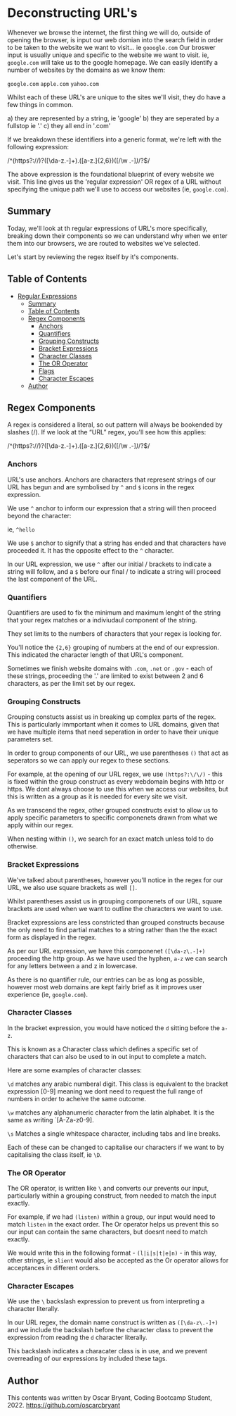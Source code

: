 # Deconstructing URL's

Whenever we browse the internet, the first thing we will do, outside of opening the browser, is input our web domian into the search field in order to be taken to the website we want to visit... ie `gooogle.com`
Our broswer input is usually unique and specific to the website we want to visit. ie, `google.com` will take us to the google homepage. 
We can easily identify a number of websites by the domains as we know them:

`google.com`
`apple.com`
`yahoo.com`

Whilst each of these URL's are unique to the sites we'll visit, they do have a few things in common. 

a) they are represented by a string, ie 'google'
b) they are seperated by a fullstop ie '.'
c) they all end in '.com'

If we breakdown these identifiers into a generic format, we're left with the following expression:

/^(https?:\/\/)?([\da-z\.-]+)\.([a-z\.]{2,6})([\/\w \.-]*)*\/?$/

The above expression is the foundational blueprint of every website we visit. This line gives us the 'regular expression' OR regex of a URL without specifying the unique path we'll use to access our websites (ie, `google.com`).

## Summary

Today, we'll look at th regular expressions of URL's more specifically, breaking down their components so we can understand why when we enter them into our browsers, we are routed to websites we've selected. 

Let's start by reviewing the regex itself by it's components.

## Table of Contents

- [Regular Expressions](#regular-expressions)
  - [Summary](#summary)
  - [Table of Contents](#table-of-contents)
  - [Regex Components](#regex-components)
    - [Anchors](#anchors)
    - [Quantifiers](#quantifiers)
    - [Grouping Constructs](#grouping-constructs)
    - [Bracket Expressions](#bracket-expressions)
    - [Character Classes](#character-classes)
    - [The OR Operator](#the-or-operator)
    - [Flags](#flags)
    - [Character Escapes](#character-escapes)
  - [Author](#author)

## Regex Components

A regex is considered a literal, so out pattern will always be bookended by slashes (/). If we look at the “URL” regex, you'll see how this applies:

/^(https?:\/\/)?([\da-z\.-]+)\.([a-z\.]{2,6})([\/\w \.-]*)*\/?$/

### Anchors

URL's use anchors. 
Anchors are characters that represent strings of our URL has begun and are symbolised by `^` and `$` icons in the regex expression. 

We use `^` anchor to inform our expression that a string will then proceed beyond the character:

ie, `^hello`

We use `$` anchor to signify that a string has ended and that characters have proceeded it. It has the opposite effect to the `^` character.

In our URL expression, we use `^` after our initial / brackets to indicate a string will follow, and a `$` before our final / to indicate a string will proceed the last component of the URL.



### Quantifiers

Quantifiers are used to fix the minimum and maximum lenght of the string that your regex matches or a indiviudaul component of the string. 

They set limits to the numbers of characters that your regex is looking for.

You'll notice the `{2,6}` grouping of numbers at the end of our expression. This indicated the character length of that URL's component. 

Sometimes we finish website domains with `.com`, `.net` or `.gov` - each of these strings, proceeding the '.' are limited to exist between 2 and 6 characters, as per the limit set by our regex.

### Grouping Constructs

Grouping constucts assist us in breaking up complex parts of the regex. This is particularly immportant when it comes to URL domains, given that we have multiple items that need seperation in order to have their unique parameters set. 

In order to group components of our URL, we use parentheses `()` that act as seperators so we can apply our regex to these sections. 

For example, at the opening of our URL regex, we use `(https?:\/\/)` - this is fixed within the group construct as every webdomain begins with http or https. We dont always choose to use this when we access our websites, but this is written as a group as it is needed for every site we visit. 

As we transcend the regex, other grouped constructs exist to allow us to apply specific parameters to specific componenets drawn from what we apply within our regex. 

When nesting within `()`, we search for an exact match unless told to do otherwise. 


### Bracket Expressions

We've talked about parentheses, however you'll notice in the regex for our URL, we also use square brackets as well `[]`.

Whilst parentheses assist us in grouping componenets of our URL, square brackets are used when we want to outline the characters we want to use. 

Bracket expressions are less constricted than grouped constructs because the only need to find partial matches to a string rather than the the exact form as displayed in the regex. 

As per our URL expression, we have this componenet `([\da-z\.-]+)` proceeding the http group. As we have used the hyphen, `a-z` we can search for any letters between a and z in lowercase. 

As there is no quantifier rule, our entries can be as long as possible, however most web domains are kept fairly brief as it improves user experience (ie, `google.com`).

### Character Classes

In the bracket expression, you would have noticed the `d` sitting before the `a-z`.

This is known as a Character class which defines a specific set of characters that can also be used to in out input to complete a match. 

Here are some examples of character classes:

`\d` matches any arabic numberal digit. This class is equivalent to the bracket expression [0-9] meaning we dont need to request the full range of numbers in order to acheive the same outcome. 

`\w` matches any alphanumeric character from the latin alphabet. It is the same as writing `[A-Za-z0-9].

`\s` Matches a single whitespace character, including tabs and line breaks.

Each of these can be changed to capitalise our characters if we want to by capitalising the class itself, ie `\D`.

### The OR Operator

The OR operator, is written like `\` and converts our prevents our input, particularly within a grouping construct, from needed to match the input exactly. 

For example, if we had `(listen)` within a group, our input would need to match `listen` in the exact order. The Or operator helps us prevent this so our input can contain the same characters, but doesnt need to match exactly. 

We would write this in the following format - `(l|i|s|t|e|n)` - in this way, other strings, ie `slient` would also be accepted as the Or operator allows for acceptances in different orders.


### Character Escapes

We use the `\` backslash expression to prevent us from interpreting a character literally. 

In our URL regex, the domain name construct is written as `([\da-z\.-]+)` and we include the backslash before the character class to prevent the expression from reading the `d` character literally. 

This backslash indicates a characater class is in use, and we prevent overreading of our expressions by included these tags. 

## Author

This contents was written by Oscar Bryant, Coding Bootcamp Student, 2022.
https://github.com/oscarcbryant
